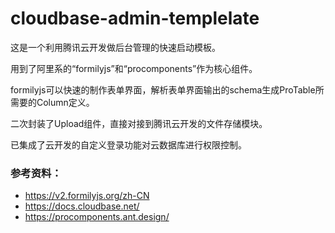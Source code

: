 # cloudbase-admin-templelate

这是一个利用腾讯云开发做后台管理的快速启动模板。

用到了阿里系的“formilyjs”和“procomponents”作为核心组件。

formilyjs可以快速的制作表单界面，解析表单界面输出的schema生成ProTable所需要的Column定义。

二次封装了Upload组件，直接对接到腾讯云开发的文件存储模块。

已集成了云开发的自定义登录功能对云数据库进行权限控制。



### 参考资料：

- https://v2.formilyjs.org/zh-CN
- https://docs.cloudbase.net/
- https://procomponents.ant.design/